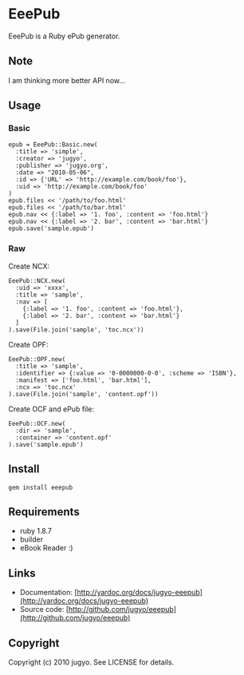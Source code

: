 EeePub
======

EeePub is a Ruby ePub generator.

Note
-------

I am thinking more better API now...

Usage
-------

### Basic

    epub = EeePub::Basic.new(
      :title => 'simple',
      :creator => 'jugyo',
      :publisher => 'jugyo.org',
      :date => "2010-05-06",
      :id => {'URL' => 'http://example.com/book/foo'},
      :uid => 'http://example.com/book/foo'
    )
    epub.files << '/path/to/foo.html'
    epub.files << '/path/to/bar.html'
    epub.nav << {:label => '1. foo', :content => 'foo.html'}
    epub.nav << {:label => '2. bar', :content => 'bar.html'}
    epub.save('sample.epub')

### Raw

Create NCX:

    EeePub::NCX.new(
      :uid => 'xxxx',
      :title => 'sample',
      :nav => [
        {:label => '1. foo', :content => 'foo.html'},
        {:label => '2. bar', :content => 'bar.html'}
      ]
    ).save(File.join('sample', 'toc.ncx'))

Create OPF:

    EeePub::OPF.new(
      :title => 'sample',
      :identifier => {:value => '0-0000000-0-0', :scheme => 'ISBN'},
      :manifest => ['foo.html', 'bar.html'],
      :ncx => 'toc.ncx'
    ).save(File.join('sample', 'content.opf'))

Create OCF and ePub file:

    EeePub::OCF.new(
      :dir => 'sample',
      :container => 'content.opf'
    ).save('sample.epub')

Install
-------

    gem install eeepub

Requirements
-------

* ruby 1.8.7
* builder
* eBook Reader :)

Links
-------

* Documentation: [http://yardoc.org/docs/jugyo-eeepub](http://yardoc.org/docs/jugyo-eeepub)
* Source code: [http://github.com/jugyo/eeepub](http://github.com/jugyo/eeepub)

Copyright
-------

Copyright (c) 2010 jugyo. See LICENSE for details.
